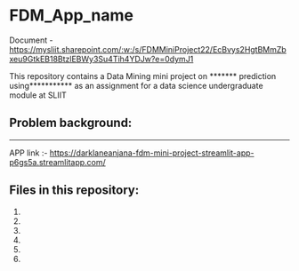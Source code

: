 # FDM_App_name

Document - https://mysliit.sharepoint.com/:w:/s/FDMMiniProject22/EcBvys2HgtBMmZbxeu9GtkEB18BtzlEBWy3Su4Tih4YDJw?e=0dymJ1

This repository contains a Data Mining mini project on ******* prediction using*********** as an assignment for a data science undergraduate module at SLIIT

## Problem background:
*******************************************************************

APP link :- https://darklaneanjana-fdm-mini-project-streamlit-app-p6gs5a.streamlitapp.com/


## Files in this repository:

  1) 
  2) 
  3) 
  4) 
  5) 
  6) 
